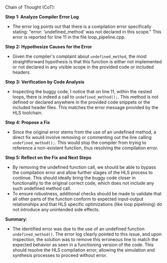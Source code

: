 Chain of Thought (CoT):

**Step 1: Analyze Compiler Error Log**
- The error log points out that there is a compilation error specifically stating: "error: ‘undefined_method’ was not declared in this scope." This error is reported for line 11 in the file loop_pipeline.cpp.

**Step 2: Hypothesize Causes for the Error**
- Given the compiler's complaint about `undefined_method`, the most straightforward hypothesis is that this function is either not implemented or not declared in any visible scope in the provided code or included headers.

**Step 3: Verification by Code Analysis**
- Inspecting the buggy code, I notice that on line 11, within the nested loops, there is indeed a call to `undefined_method();`. This method is not defined or declared anywhere in the provided code snippets or the included header files. This matches the error message provided by the HLS toolchain.

**Step 4: Propose a Fix**
- Since the original error stems from the use of an undefined method, a direct fix would involve removing or commenting out the line calling `undefined_method();`. This would stop the compiler from trying to reference a non-existent function, thus resolving the compilation error.

**Step 5: Reflect on the Fix and Next Steps**
- By removing the undefined function call, we should be able to bypass the compilation error and allow further stages of the HLS process to continue. This should ideally bring the buggy code closer in functionality to the original correct code, which does not include any such undefined method call.
- To ensure robustness, additional checks should be made to validate that all other parts of the function conform to expected input-output relationships and that HLS specific optimizations (like loop pipelining) do not introduce any unintended side effects.

**Summary:**
- The identified error was due to the use of an undefined function `undefined_method()`. The error log clearly pointed to this issue, and upon inspection, the solution was to remove this erroneous line to match the expected behavior as seen in a functioning version of the code. This should resolve the HLS compilation error, allowing the simulation and synthesis processes to proceed without error.